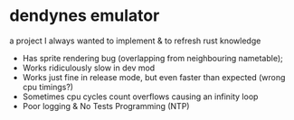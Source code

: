 # dendynes emulator
a project I always wanted to implement & to refresh rust knowledge

* Has sprite rendering bug (overlapping from neighbouring nametable);
* Works ridiculously slow in dev mod
* Works just fine in release mode, but even faster than expected (wrong cpu timings?)
* Sometimes cpu cycles count overflows causing an infinity loop
* Poor logging & No Tests Programming (NTP)
